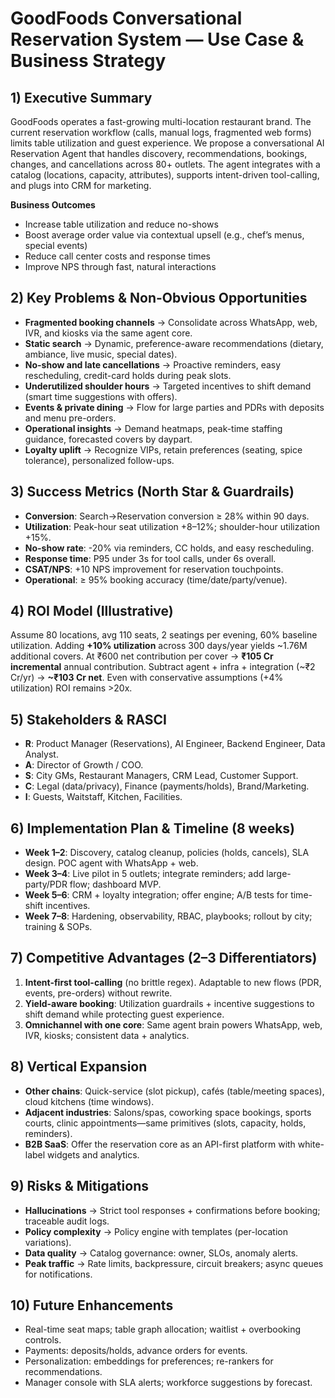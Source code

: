 # GoodFoods Conversational Reservation System — Use Case & Business Strategy

## 1) Executive Summary
GoodFoods operates a fast-growing multi-location restaurant brand. The current reservation workflow (calls, manual logs, fragmented web forms) limits table utilization and guest experience. We propose a conversational AI Reservation Agent that handles discovery, recommendations, bookings, changes, and cancellations across 80+ outlets. The agent integrates with a catalog (locations, capacity, attributes), supports intent-driven tool-calling, and plugs into CRM for marketing.

**Business Outcomes**
- Increase table utilization and reduce no-shows
- Boost average order value via contextual upsell (e.g., chef’s menus, special events)
- Reduce call center costs and response times
- Improve NPS through fast, natural interactions

## 2) Key Problems & Non-Obvious Opportunities
- **Fragmented booking channels** → Consolidate across WhatsApp, web, IVR, and kiosks via the same agent core.
- **Static search** → Dynamic, preference-aware recommendations (dietary, ambiance, live music, special dates).
- **No-show and late cancellations** → Proactive reminders, easy rescheduling, credit-card holds during peak slots.
- **Underutilized shoulder hours** → Targeted incentives to shift demand (smart time suggestions with offers).
- **Events & private dining** → Flow for large parties and PDRs with deposits and menu pre-orders.
- **Operational insights** → Demand heatmaps, peak-time staffing guidance, forecasted covers by daypart.
- **Loyalty uplift** → Recognize VIPs, retain preferences (seating, spice tolerance), personalized follow-ups.

## 3) Success Metrics (North Star & Guardrails)
- **Conversion**: Search→Reservation conversion ≥ 28% within 90 days.
- **Utilization**: Peak-hour seat utilization +8–12%; shoulder-hour utilization +15%.
- **No-show rate**: -20% via reminders, CC holds, and easy rescheduling.
- **Response time**: P95 under 3s for tool calls, under 6s overall.
- **CSAT/NPS**: +10 NPS improvement for reservation touchpoints.
- **Operational**: ≥ 95% booking accuracy (time/date/party/venue).

## 4) ROI Model (Illustrative)
Assume 80 locations, avg 110 seats, 2 seatings per evening, 60% baseline utilization. Adding **+10% utilization** across 300 days/year yields ~1.76M additional covers. At ₹600 net contribution per cover → **₹105 Cr incremental** annual contribution. Subtract agent + infra + integration (~₹2 Cr/yr) → **~₹103 Cr net**. Even with conservative assumptions (+4% utilization) ROI remains >20x.

## 5) Stakeholders & RASCI
- **R**: Product Manager (Reservations), AI Engineer, Backend Engineer, Data Analyst.
- **A**: Director of Growth / COO.
- **S**: City GMs, Restaurant Managers, CRM Lead, Customer Support.
- **C**: Legal (data/privacy), Finance (payments/holds), Brand/Marketing.
- **I**: Guests, Waitstaff, Kitchen, Facilities.

## 6) Implementation Plan & Timeline (8 weeks)
- **Week 1–2**: Discovery, catalog cleanup, policies (holds, cancels), SLA design. POC agent with WhatsApp + web.
- **Week 3–4**: Live pilot in 5 outlets; integrate reminders; add large-party/PDR flow; dashboard MVP.
- **Week 5–6**: CRM + loyalty integration; offer engine; A/B tests for time-shift incentives.
- **Week 7–8**: Hardening, observability, RBAC, playbooks; rollout by city; training & SOPs.

## 7) Competitive Advantages (2–3 Differentiators)
1. **Intent-first tool-calling** (no brittle regex). Adaptable to new flows (PDR, events, pre-orders) without rewrite.
2. **Yield-aware booking**: Utilization guardrails + incentive suggestions to shift demand while protecting guest experience.
3. **Omnichannel with one core**: Same agent brain powers WhatsApp, web, IVR, kiosks; consistent data + analytics.

## 8) Vertical Expansion
- **Other chains**: Quick-service (slot pickup), cafés (table/meeting spaces), cloud kitchens (time windows).
- **Adjacent industries**: Salons/spas, coworking space bookings, sports courts, clinic appointments—same primitives (slots, capacity, holds, reminders).
- **B2B SaaS**: Offer the reservation core as an API-first platform with white-label widgets and analytics.

## 9) Risks & Mitigations
- **Hallucinations** → Strict tool responses + confirmations before booking; traceable audit logs.
- **Policy complexity** → Policy engine with templates (per-location variations).
- **Data quality** → Catalog governance: owner, SLOs, anomaly alerts.
- **Peak traffic** → Rate limits, backpressure, circuit breakers; async queues for notifications.

## 10) Future Enhancements
- Real-time seat maps; table graph allocation; waitlist + overbooking controls.
- Payments: deposits/holds, advance orders for events.
- Personalization: embeddings for preferences; re-rankers for recommendations.
- Manager console with SLA alerts; workforce suggestions by forecast.
